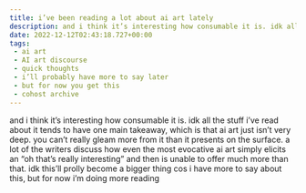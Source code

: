 ```yaml
---
title: i’ve been reading a lot about ai art lately
description: and i think it’s interesting how consumable it is. idk all the stuff i’ve read about it tends to have one main takeaway, which is that ai art just isn’t very deep. you can’t really gleam more from it than it presents on the surface. a lot of the writers discuss how even the most evocative ai art simply elicits an “oh that’s really interesting” and then is unable to offer much more than that. idk this’ll prolly become a bigger thing cos i have more to say about this, but for now i’m doing more reading
date: 2022-12-12T02:43:18.727+00:00
tags:
 - ai art
 - AI art discourse
 - quick thoughts
 - i’ll probably have more to say later
 - but for now you get this
 - cohost archive
---
```


and i think it’s interesting how consumable it is. idk all the stuff i’ve read about it tends to have one main takeaway, which is that ai art just isn’t very deep. you can’t really gleam more from it than it presents on the surface. a lot of the writers discuss how even the most evocative ai art simply elicits an “oh that’s really interesting” and then is unable to offer much more than that. idk this’ll prolly become a bigger thing cos i have more to say about this, but for now i’m doing more reading

